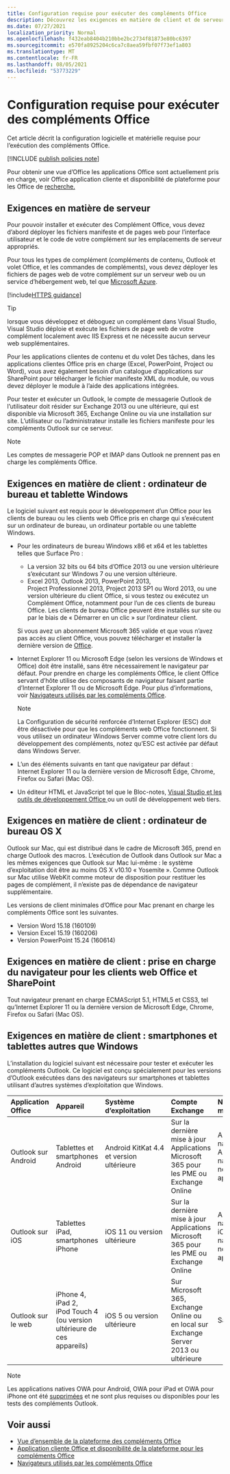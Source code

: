 ```yaml
---
title: Configuration requise pour exécuter des compléments Office
description: Découvrez les exigences en matière de client et de serveur dont un utilisateur final a besoin pour exécuter des Office de recherche.
ms.date: 07/27/2021
localization_priority: Normal
ms.openlocfilehash: f432eab8404b210bbe2bc2734f81873e80bc6397
ms.sourcegitcommit: e570fa8925204c6ca7c8aea59fbf07f73ef1a803
ms.translationtype: MT
ms.contentlocale: fr-FR
ms.lasthandoff: 08/05/2021
ms.locfileid: "53773229"
---
```

# <a name="requirements-for-running-office-add-ins"></a>Configuration requise pour exécuter des compléments Office

Cet article décrit la configuration logicielle et matérielle requise pour l’exécution des compléments Office.

[!INCLUDE [publish policies note](../includes/note-publish-policies.md)]

Pour obtenir une vue d’Office les applications Office sont actuellement pris en charge, voir Office application cliente et disponibilité de plateforme pour les Office de [recherche.](../overview/office-add-in-availability.md)

## <a name="server-requirements"></a>Exigences en matière de serveur

Pour pouvoir installer et exécuter des Complément Office, vous devez d’abord déployer les fichiers manifeste et de pages web pour l’interface utilisateur et le code de votre complément sur les emplacements de serveur appropriés.

Pour tous les types de complément (compléments de contenu, Outlook et volet Office, et les commandes de compléments), vous devez déployer les fichiers de pages web de votre complément sur un serveur web ou un service d’hébergement web, tel que [Microsoft Azure](../publish/host-an-office-add-in-on-microsoft-azure.md).

[!include[HTTPS guidance](../includes/https-guidance.md)]

> [!TIP]
> lorsque vous développez et déboguez un complément dans Visual Studio, Visual Studio déploie et exécute les fichiers de page web de votre complément localement avec IIS Express et ne nécessite aucun serveur web supplémentaires.

Pour les applications clientes de contenu et du volet Des tâches, dans les applications clientes Office pris en charge (Excel, PowerPoint, Project ou Word), vous avez également besoin d’un catalogue d’applications sur SharePoint pour télécharger le fichier manifeste XML du module, ou vous devez déployer le module à l’aide des applications [](../publish/publish-task-pane-and-content-add-ins-to-an-add-in-catalog.md) intégrées. [](/microsoft-365/admin/manage/test-and-deploy-microsoft-365-apps)

Pour tester et exécuter un Outlook, le compte de messagerie Outlook de l’utilisateur doit résider sur Exchange 2013 ou une ultérieure, qui est disponible via Microsoft 365, Exchange Online ou via une installation sur site. L’utilisateur ou l’administrateur installe les fichiers manifeste pour les compléments Outlook sur ce serveur.

> [!NOTE]
> Les comptes de messagerie POP et IMAP dans Outlook ne prennent pas en charge les compléments Office.

## <a name="client-requirements-windows-desktop-and-tablet"></a>Exigences en matière de client : ordinateur de bureau et tablette Windows

Le logiciel suivant est requis pour le développement d’un Office pour les clients de bureau ou les clients web Office pris en charge qui s’exécutent sur un ordinateur de bureau, un ordinateur portable ou une tablette Windows.

- Pour les ordinateurs de bureau Windows x86 et x64 et les tablettes telles que Surface Pro :
  - La version 32 bits ou 64 bits d’Office 2013 ou une version ultérieure s’exécutant sur Windows 7 ou une version ultérieure.
  - Excel 2013, Outlook 2013, PowerPoint 2013, Project Professionnel 2013, Project 2013 SP1 ou Word 2013, ou une version ultérieure du client Office, si vous testez ou exécutez un Complément Office, notamment pour l’un de ces clients de bureau Office. Les clients de bureau Office peuvent être installés sur site ou par le biais de « Démarrer en un clic » sur l’ordinateur client.

  Si vous avez un abonnement Microsoft 365 valide et que vous n’avez pas accès au client Office, vous pouvez télécharger et installer la dernière version de [Office](https://support.office.com/article/download-and-install-or-reinstall-office-365-or-office-2019-on-a-pc-or-mac-4414eaaf-0478-48be-9c42-23adc4716658).

- Internet Explorer 11 ou Microsoft Edge (selon les versions de Windows et Office) doit être installé, sans être nécessairement le navigateur par défaut. Pour prendre en charge les compléments Office, le client Office servant d’hôte utilise des composants de navigateur faisant partie d’Internet Explorer 11 ou de Microsoft Edge. Pour plus d’informations, voir [Navigateurs utilisés par les compléments Office](browsers-used-by-office-web-add-ins.md).

  > [!NOTE]
  > La Configuration de sécurité renforcée d’Internet Explorer (ESC) doit être désactivée pour que les compléments web Office fonctionnent. Si vous utilisez un ordinateur Windows Server comme votre client lors du développement des compléments, notez qu’ESC est activée par défaut dans Windows Server.

- L’un des éléments suivants en tant que navigateur par défaut : Internet Explorer 11 ou la dernière version de Microsoft Edge, Chrome, Firefox ou Safari (Mac OS).
- Un éditeur HTML et JavaScript tel que le Bloc-notes, [Visual Studio et les outils de développement Office ](https://www.visualstudio.com/features/office-tools-vs) ou un outil de développement web tiers.

## <a name="client-requirements-os-x-desktop"></a>Exigences en matière de client : ordinateur de bureau OS X

Outlook sur Mac, qui est distribué dans le cadre de Microsoft 365, prend en charge Outlook des macros. L’exécution de Outlook dans Outlook sur Mac a les mêmes exigences que Outlook sur Mac lui-même : le système d’exploitation doit être au moins OS X v10.10 « Yosemite ». Comme Outlook sur Mac utilise WebKit comme moteur de disposition pour restituer les pages de complément, il n’existe pas de dépendance de navigateur supplémentaire.

Les versions de client minimales d’Office pour Mac prenant en charge les compléments Office sont les suivantes.

- Version Word 15.18 (160109)
- Version Excel 15.19 (160206)
- Version PowerPoint 15.24 (160614)

## <a name="client-requirements-browser-support-for-office-web-clients-and-sharepoint"></a>Exigences en matière de client : prise en charge du navigateur pour les clients web Office et SharePoint

Tout navigateur prenant en charge ECMAScript 5.1, HTML5 et CSS3, tel qu’Internet Explorer 11 ou la dernière version de Microsoft Edge, Chrome, Firefox ou Safari (Mac OS).


## <a name="client-requirements-non-windows-smartphone-and-tablet"></a>Exigences en matière de client : smartphones et tablettes autres que Windows

L’installation du logiciel suivant est nécessaire pour tester et exécuter les compléments Outlook. Ce logiciel est conçu spécialement pour les versions d’Outlook exécutées dans des navigateurs sur smartphones et tablettes utilisant d’autres systèmes d’exploitation que Windows.


| Application Office | Appareil | Système d’exploitation | Compte Exchange | Navigateur mobile |
|:-----|:-----|:-----|:-----|:-----|
|Outlook sur Android|Tablettes et smartphones Android|Android KitKat 4.4 et version ultérieure|Sur la dernière mise à jour Applications Microsoft 365 pour les PME ou Exchange Online|Application native pour Android, navigateur non applicable|
|Outlook sur iOS|Tablettes iPad, smartphones iPhone|iOS 11 ou version ultérieure|Sur la dernière mise à jour Applications Microsoft 365 pour les PME ou Exchange Online|Application native pour iOS, navigateur non applicable|
|Outlook sur le web|iPhone 4, iPad 2, iPod Touch 4 (ou version ultérieure de ces appareils)|iOS 5 ou version ultérieure|Sur Microsoft 365, Exchange Online ou en local sur Exchange Server 2013 ou ultérieure|Safari|

> [!NOTE]
> Les applications natives OWA pour Android, OWA pour iPad et OWA pour iPhone ont été [supprimées](https://support.office.com/article/Microsoft-OWA-mobile-apps-are-being-retired-076ec122-4576-4900-bc26-937f84d25a4b) et ne sont plus requises ou disponibles pour les tests des compléments Outlook.


## <a name="see-also"></a>Voir aussi

- [Vue d’ensemble de la plateforme des compléments Office](../overview/office-add-ins.md)
- [Application cliente Office et disponibilité de la plateforme pour les compléments Office](../overview/office-add-in-availability.md)
- [Navigateurs utilisés par les compléments Office](browsers-used-by-office-web-add-ins.md)
